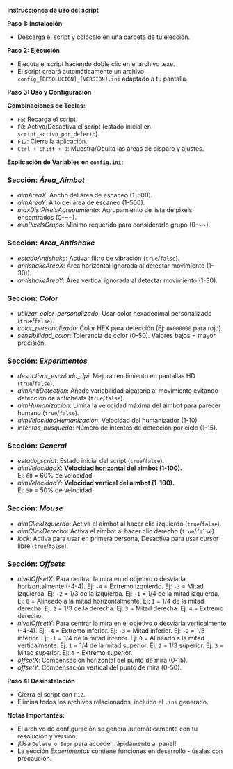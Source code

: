 **Instrucciones de uso del script**

**Paso 1: Instalación**
* Descarga el script y colócalo en una carpeta de tu elección.

**Paso 2: Ejecución**
* Ejecuta el script haciendo doble clic en el archivo .exe.
* El script creará automáticamente un archivo `config_[RESOLUCIÓN]_[VERSIÓN].ini` adaptado a tu pantalla.

**Paso 3: Uso y Configuración**

**Combinaciones de Teclas:**
* `F5`: Recarga el script.
* `F8`: Activa/Desactiva el script (estado inicial en `script_activo_por_defecto`).
* `F12`: Cierra la aplicación.
* `Ctrl + Shift + D`: Muestra/Oculta las áreas de disparo y ajustes.

**Explicación de Variables en `config.ini`:**

### Sección: *Área_Aimbot*
- *aimAreaX*: Ancho del área de escaneo (1-500).
- *aimAreaY*: Alto del área de escaneo (1-500).
- *maxDistPixelsAgrupamiento*: Agrupamiento de lista de pixels encontrados (0-~~).
- *minPixelsGrupo*: Minimo requerido para considerarlo grupo (0-~~).
  
### Sección: *Area_Antishake*
- *estadoAntishake*: Activar filtro de vibración (`true`/`false`).
- *antishakeAreaX*: Área horizontal ignorada al detectar movimiento (1-30)).
- *antishakeAreaY*: Área vertical ignorada al detectar movimiento (1-30).

### Sección: *Color*
- *utilizar_color_personalizado*: Usar color hexadecimal personalizado (`true`/`false`).
- *color_personalizado*: Color HEX para detección (Ej: `0x000000` para rojo).
- *sensibilidad_color*: Tolerancia de color (0-50). Valores bajos = mayor precisión.

### Sección: *Experimentos*
- *desactivar_escalado_dpi*: Mejora rendimiento en pantallas HD (`true`/`false`).
- *aimAntiDetection*: Añade variabilidad aleatoria al movimiento evitando deteccion de anticheats (`true`/`false`).
- *aimHumanizacion*: Limita la velocidad máxima del aimbot para parecer humano (`true`/`false`).
- *aimVelocidadHumanizacion*: Velocidad del humanizador (1-10)
- *intentos_busqueda*: Número de intentos de detección por ciclo (1-15).
  
### Sección: *General*
- *estado_script*: Estado inicial del script (`true`/`false`).
- *aimVelocidadX*: **Velocidad horizontal del aimbot (1-100).**  
  Ej: `60` = 60% de velocidad.
- *aimVelocidadY*: **Velocidad vertical del aimbot (1-100).**  
  Ej: `50` = 50% de velocidad.

### Sección: *Mouse*
- *aimClickIzquierdo*: Activa el aimbot al hacer clic izquierdo (`true`/`false`).
- *aimClickDerecho*: Activa el aimbot al hacer clic derecho (`true`/`false`).
- *lock*: Activa para usar en primera persona, Desactiva para usar cursor libre (`true`/`false`).
  
### Sección: *Offsets*
- *nivelOffsetX*: Para centrar la mira en el objetivo o desviarla horizontalmente (-4-4).
   Ej: `-4` = Extremo izquierdo.
   Ej: `-3` = Mitad izquierda.
   Ej: `-2` = 1/3 de la izquierda.
   Ej: `-1` = 1/4 de la mitad izquierda.
   Ej: `0` = Alineado a la mitad horizontalmente.
   Ej: `1` = 1/4 de la mitad derecha.
   Ej: `2` = 1/3 de la derecha.
   Ej: `3` = Mitad derecha.
   Ej: `4` = Extremo derecho.
- *nivelOffsetY*: Para centrar la mira en el objetivo o desviarla verticalmente (-4-4).
   Ej: `-4` = Extremo inferior.
   Ej: `-3` = Mitad inferior.
   Ej: `-2` = 1/3 inferior.
   Ej: `-1` = 1/4 de la mitad inferior.
   Ej: `0` = Alineado a la mitad verticalmente.
   Ej: `1` = 1/4 de la mitad superior.
   Ej: `2` = 1/3 superior.
   Ej: `3` = Mitad superior.
   Ej: `4` = Extremo superior.
- *offsetX*: Compensación horizontal del punto de mira (0-15).
- *offsetY*: Compensación vertical del punto de mira (0-50).
  
**Paso 4: Desinstalación**
* Cierra el script con `F12`.
* Elimina todos los archivos relacionados, incluido el `.ini` generado.

**Notas Importantes:**
- El archivo de configuración se genera automáticamente con tu resolución y versión.
- ¡Usa `Delete o Supr` para acceder rápidamente al panel!
- La sección *Experimentos* contiene funciones en desarrollo - úsalas con precaución.

